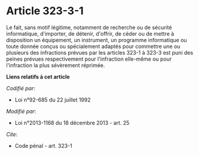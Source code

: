 # Article 323-3-1

Le fait, sans motif légitime, notamment de recherche ou de sécurité informatique, d'importer, de détenir, d'offrir, de céder
ou de mettre à disposition un équipement, un instrument, un programme informatique ou toute donnée conçus ou spécialement
adaptés pour commettre une ou plusieurs des infractions prévues par les articles 323-1 à 323-3 est puni des peines prévues
respectivement pour l'infraction elle-même ou pour l'infraction la plus sévèrement réprimée.

**Liens relatifs à cet article**

_Codifié par_:

  - Loi n°92-685 du 22 juillet 1992

_Modifié par_:

  - Loi n°2013-1168 du 18 décembre 2013 - art. 25

_Cite_:

  - Code pénal - art. 323-1
